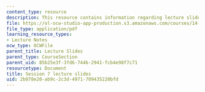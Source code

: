 ```yaml
---
content_type: resource
description: This resource contains information regarding lecture slide 7.
file: https://ol-ocw-studio-app-production.s3.amazonaws.com/courses/14-581-international-economics-i-spring-2013/2b078e20ab9c2c3d4971709435220bfd_MIT14_581S13_Lecslides7.pdf
file_type: application/pdf
learning_resource_types:
- Lecture Notes
ocw_type: OCWFile
parent_title: Lecture Slides
parent_type: CourseSection
parent_uid: 85b25e3f-3fd6-744b-2941-fcb4e98f7c71
resourcetype: Document
title: Session 7 lecture slides
uid: 2b078e20-ab9c-2c3d-4971-709435220bfd
---
```

